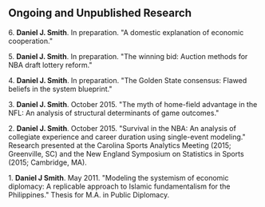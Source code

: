 ## Ongoing and Unpublished Research

6\. **Daniel J. Smith**. In preparation. "A domestic explanation of economic cooperation."

5\. **Daniel J. Smith**. In preparation. "The winning bid: Auction methods for NBA draft lottery reform."

4\. **Daniel J. Smith**. In preparation. "The Golden State consensus: Flawed beliefs in the system blueprint."

3\. **Daniel J. Smith**. October 2015. "The myth of home-field advantage in the NFL: An analysis of structural determinants of game outcomes."

2\. **Daniel J. Smith**. October 2015. "Survival in the NBA: An analysis of collegiate experience and career duration using single-event modeling." Research presented at the Carolina Sports Analytics Meeting (2015; Greenville, SC) and the New England Symposium on Statistics in Sports (2015; Cambridge, MA).

1\. **Daniel J Smith**. May 2011. "Modeling the systemism of economic diplomacy: A replicable approach to Islamic fundamentalism for the Philippines." Thesis for M.A. in Public Diplomacy.
